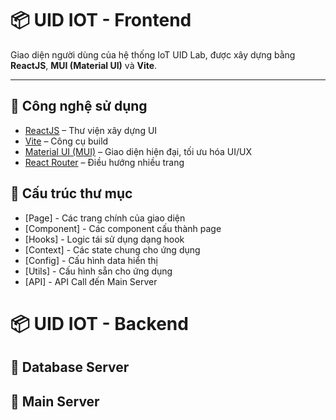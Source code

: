 # 📦 UID IOT - Frontend

Giao diện người dùng của hệ thống IoT UID Lab, được xây dựng bằng **ReactJS**, **MUI (Material UI)** và **Vite**.

---

## 🚀 Công nghệ sử dụng

- [ReactJS](https://reactjs.org/) – Thư viện xây dựng UI
- [Vite](https://vitejs.dev/) – Công cụ build
- [Material UI (MUI)](https://mui.com/) – Giao diện hiện đại, tối ưu hóa UI/UX
- [React Router](https://reactrouter.com/) – Điều hướng nhiều trang

## 📂 Cấu trúc thư mục

- [Page] - Các trang chính của giao diện
- [Component] - Các component cấu thành page
- [Hooks] - Logic tái sử dụng dạng hook
- [Context] - Các state chung cho ứng dụng
- [Config] - Cấu hình data hiển thị
- [Utils] - Cấu hình sẵn cho ứng dụng
- [API] - API Call đến Main Server



# 📦 UID IOT - Backend

## 📂 Database Server
    
## 📂 Main Server